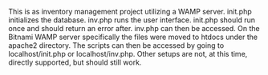 This is as inventory management project utilizing a WAMP server.
init.php initializes the database.
inv.php runs the user interface.
init.php should run once and should return an error after.
inv.php can then be accessed.
On the Bitnami WAMP server specifically the files were moved to htdocs under the apache2 directory. The scripts can then be accessed by going to localhost/init.php or localhost/inv.php.
Other setups are not, at this time, directly supported, but should still work.
